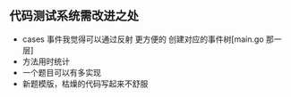 ## 代码测试系统需改进之处

- cases 事件我觉得可以通过反射 更方便的 创建对应的事件树\[main.go 那一层]
- 方法用时统计
- 一个题目可以有多实现
- 新题模版，枯燥的代码写起来不舒服